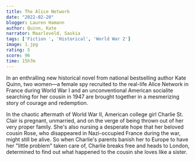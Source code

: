 ```yaml
---
title: The Alice Network
date: "2022-02-20"
blogger: Lauren Hamann
author: Quinn, Kate
narrator: Maarleveld, Saskia
tags: ['Fiction ', 'Historical', 'World War 2']
image: 1.jpg
rating: 5
score: 96
time: 15h7m
---
```



In an enthralling new historical novel from national bestselling author Kate Quinn, two women—a female spy recruited to the real-life Alice Network in France during World War I and an unconventional American socialite searching for her cousin in 1947 are brought together in a mesmerizing story of courage and redemption.

 In the chaotic aftermath of World War II, American college girl Charlie St. Clair is pregnant, unmarried, and on the verge of being thrown out of her very proper family. She's also nursing a desperate hope that her beloved cousin Rose, who disappeared in Nazi-occupied France during the war, might still be alive. So when Charlie's parents banish her to Europe to have her "little problem" taken care of, Charlie breaks free and heads to London, determined to find out what happened to the cousin she loves like a sister.

